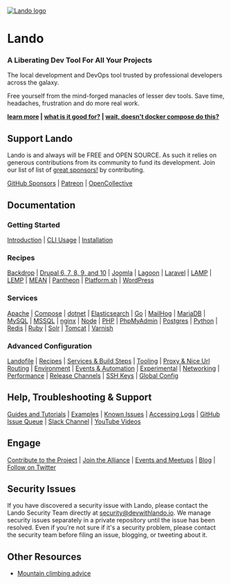 [![Lando logo](https://docs.lando.dev/images/hero-pink.png)](https://lando.dev)

# Lando

### A Liberating Dev Tool For All Your Projects

The local development and DevOps tool trusted by professional developers across the galaxy.

Free yourself from the mind-forged manacles of lesser dev tools. Save time, headaches, frustration and do more real work.

**[learn more](https://lando.dev) | [what is it good for?](https://docs.lando.dev/getting-started/#what-is-it-good-for) | [wait, doesn't docker compose do this?](https://docs.lando.dev/getting-started/#wait-doesn-t-docker-compose-do-this)**

## Support Lando

Lando is and always will be FREE and OPEN SOURCE. As such it relies on generous contributions from its community to fund its development. Join our list of list of [great sponsors!](https://lando.dev/sponsor/) by contributing.

[GitHub Sponsors](https://github.com/sponsors/lando) | [Patreon](https://www.patreon.com/devwithlando) | [OpenCollective](https://opencollective.com/lando)

## Documentation

### Getting Started

[Introduction](https://docs.lando.dev/getting-started) | [CLI Usage](https://docs.lando.dev/cli/) | [Installation](https://docs.lando.dev/getting-started/installation)

### Recipes

[Backdrop](https://docs.lando.dev/backdrop/) | [Drupal 6, 7, 8, 9, and 10](https://docs.lando.dev/drupal/) | [Joomla](https://docs.lando.dev/joomla/) | [Lagoon](https://docs.lando.dev/lagoon/) | [Laravel](https://docs.lando.dev/laravel/) | [LAMP](https://docs.lando.dev/lamp/) | [LEMP](https://docs.lando.dev/lemp/) | [MEAN](https://docs.lando.dev/mean/) | [Pantheon](https://docs.lando.dev/pantheon/) | [Platform.sh](https://docs.lando.dev/platformsh/) | [WordPress](https://docs.lando.dev/wordpress/)

### Services

[Apache](https://docs.lando.dev/apache/) | [Compose](https://docs.lando.dev/compose/) | [dotnet](https://docs.lando.dev/dotnet/) | [Elasticsearch](https://docs.lando.dev/elasticsearch/) | [Go](https://docs.lando.dev/go/) | [MailHog](https://docs.lando.dev/mailhog/) | [MariaDB](https://docs.lando.dev/mariadb/) | [MySQL](https://docs.lando.dev/mysql/) | [MSSQL](https://docs.lando.dev/mssql/) | [nginx](https://docs.lando.dev/nginx/) | [Node](https://docs.lando.dev/node/) | [PHP](https://docs.lando.dev/php/) | [PhpMyAdmin](https://docs.lando.dev/phpmyadmin/) | [Postgres](https://docs.lando.dev/postgres/) | [Python](https://docs.lando.dev/python/) | [Redis](https://docs.lando.dev/redis/) | [Ruby](https://docs.lando.dev/ruby/) | [Solr](https://docs.lando.dev/solr/) | [Tomcat](https://docs.lando.dev/tomcat/) | [Varnish](https://docs.lando.dev/varnish/)

### Advanced Configuration

[Landofile](https://docs.lando.dev/config/lando.html) | [Recipes](https://docs.lando.dev/config/recipes.html) | [Services & Build Steps](https://docs.lando.dev/config/services.html) | [Tooling](https://docs.lando.dev/config/tooling.html) | [Proxy & Nice Url Routing](https://docs.lando.dev/config/proxy.html) | [Environment](https://docs.lando.dev/config/env.html) | [Events & Automation](https://docs.lando.dev/config/events.html) | [Experimental](https://docs.lando.dev/config/experimental.html) | [Networking](https://docs.lando.dev/config/networking.html) | [Performance](https://docs.lando.dev/config/performance.html) | [Release Channels](https://docs.lando.dev/config/releases.html) | [SSH Keys](https://docs.lando.dev/config/ssh.html) | [Global Config](https://docs.lando.dev/config/global.html)

## Help, Troubleshooting & Support

[Guides and Tutorials](https://docs.lando.dev/guides/lando-info.html) | [Examples](https://docs.lando.dev/getting-started/what-it-do.html#you-have-some-examples) | [Known Issues](https://docs.lando.dev/help/dns-rebind.html) | [Accessing Logs](https://docs.lando.dev/help/logs.html) | [GitHub Issue Queue](https://github.com/lando/lando/issues) | [Slack Channel](https://launchpass.com/devwithlando) | [YouTube Videos](https://www.youtube.com/channel/UCl_QBNuGJNoo7yH-n18K7Kg)

## Engage

[Contribute to the Project](https://docs.lando.dev/contrib) | [Join the Alliance](https://docs.lando.dev/contrib) | [Events and Meetups](https://lando.dev/events/) | [Blog](https://lando.dev/blog/) | [Follow on Twitter](https://twitter.com/devwithlando)

## Security Issues
If you have discovered a security issue with Lando, please contact the Lando Security Team directly at [security@devwithlando.io](mailto:security@devwithlando.io). We manage security issues separately in a private repository until the issue has been resolved. Even if you're not sure if it's a security problem, please contact the security team before filing an issue, blogging, or tweeting about it.

## Other Resources
* [Mountain climbing advice](https://www.youtube.com/watch?v=tkBVDh7my9Q)
